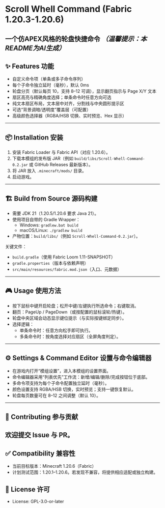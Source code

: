 # Scroll Whell Command (Fabric 1.20.3-1.20.6)

一个仿APEX风格的轮盘快捷命令
*（温馨提示：本README为AI生成）*
---

## ✨ Features 功能

- 自定义命令项（单条或多子命令序列）
- 每个子命令独立延时（毫秒），默认 0ms
- 轮盘分页（默认每页 10，支持 8–12 可调），显示翻页指示与 Page X/Y 文本
- 扇区高亮与精确角度选择；单条命令时任意方向可选
- 纯文本扇区布局，文本居中对齐，分割线与中央圆形提示区
- 可选“背景调暗/透明度”覆盖层（可配置）
- 高级颜色选择器（RGBA/HSB 切换、实时预览、Hex 显示）

---

## 📦 Installation 安装

1. 安装 Fabric Loader 与 Fabric API（对应 1.20.6）。
2. 下载本模组的发布版 JAR（例如 `build/libs/Scroll-Whell-Command-0.2.jar` 或 GitHub Releases 最新版本）。
3. 将 JAR 放入 `.minecraft/mods/` 目录。
4. 启动游戏。

---

## 🏗 Build from Source 源码构建

- 需要 JDK 21（1.20.5/1.20.6 要求 Java 21）。
- 使用项目自带的 Gradle Wrapper：
  - Windows: `gradlew.bat build`
  - macOS/Linux: `./gradlew build`
- 产物位置：`build/libs/`（例如 `Scroll-Whell-Command-0.2.jar`）。

关键文件：
- `build.gradle`（使用 Fabric Loom 1.11-SNAPSHOT）
- `gradle.properties`（版本与依赖声明）
- `src/main/resources/fabric.mod.json`（入口、元数据）

---

## 🎮 Usage 使用方法

- 按下鼠标中键开启轮盘；松开中键/左键执行所选命令；右键取消。
- 翻页：PageUp / PageDown（或按配置的鼠标滚轮/热键）。
- 轮盘中央区域会动态显示键位提示（与实际按键绑定同步）。
- 选择逻辑：
  - 单条命令时：任意方向松手即可执行。
  - 多条命令时：按角度选择对应扇区（全屏角度判定）。

---

## ⚙️ Settings & Command Editor 设置与命令编辑器

- 在游戏内打开“模组设置”，进入本模组的设置界面。
- 命令编辑器采用“列表优先”工作流：新增/编辑/删除/完成按钮位于底部。
- 多命令项支持为每个子命令配置独立延时（毫秒）。
- 颜色设置支持 RGBA/HSB 切换，实时预览；支持一键恢复默认。
- 轮盘每页数量可在 8–12 之间调整（默认 10）。


---

## 🤝 Contributing 参与贡献

欢迎提交 Issue 与 PR。
---

## ✅ Compatibility 兼容性
  
  - 当前目标版本：Minecraft 1.20.6（Fabric）
  - 计划测试范围：1.20.1–1.20.6。若发现不兼容，将提供相应适配或独立构建。

## 📜 License 许可
  
  - License: GPL-3.0-or-later

